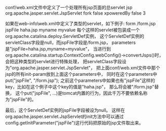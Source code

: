conf/web.xml文件中定义了一个处理所有jsp页面的总servlet
<servlet>
        <servlet-name>jsp</servlet-name>
        <servlet-class>org.apache.jasper.servlet.JspServlet</servlet-class>
        <init-param>
            <param-name>fork</param-name>
            <param-value>false</param-value>
        </init-param>
        <init-param>
            <param-name>xpoweredBy</param-name>
            <param-value>false</param-value>
        </init-param>
        <load-on-startup>3</load-on-startup>
    </servlet>

如果在web-info\web.xml中定义了<jsp-file>类型的servlet，如下例子:
    <servlet>
      <servlet-name>form</servlet-name>
      <jsp-file>/form.jsp</jsp-file>
      <init-param>
          <param-name>jspFile</param-name>
          <param-value>haha.jsp</param-value>
      </init-param>
      <init-param>
          <param-name>myname</param-name>
          <param-value>myvalue</param-value>
      </init-param>
    </servlet>
每个这样的servlet被包装成一个org.apache.catalina.deploy.ServletDef实例，
这个ServletDef实例的servletClass字段是null，而jspFile字段是/form.jsp，
parameters是"jspFile=haha.jsp,myname=myvalue"，
当进行到org.apache.catalina.startup.ContextConfig.webConfig()->convertJsps()时，
会把这种<jsp-file>类型的servlet进行特殊处理，
把servletClass字段设为"org.apache.jasper.servlet.JspServlet"，
把上面conf/web.xml文件中那个jsp的所有init-param放到上面这个parameters中，
同时在这个parameters中put("jspFile", "/form.jsp");
之前这个parameters中如果也有"jspFile"这样的key，比如在这个例子中这个key的值是"haha.jsp"，
那么将会被"/form.jsp"替换，
这个put("jspFile", ...)是tomcat内置的行为，因此千万不要依赖名称为"jspFile"的<init-param>。

最后，这个ServletDef实例的jspFile字段被设为null。
这样在org.apache.jasper.servlet.JspServlet的init方法中可以通过
config.getInitParameter("jspFile")这行代码把原始的jsp文件取出来。


